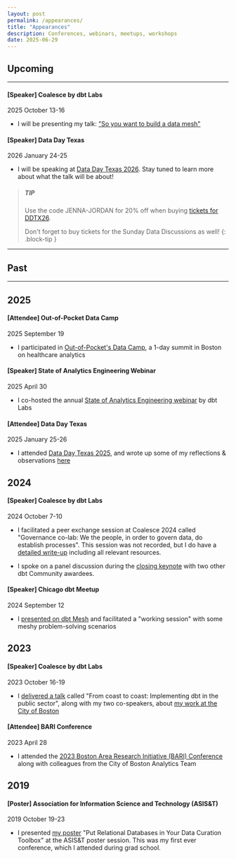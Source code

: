 ```yaml
---
layout: post
permalink: /appearances/
title: "Appearances"
description: Conferences, webinars, meetups, workshops
date: 2025-06-29
---
```


## Upcoming
---

#### [Speaker] Coalesce by dbt Labs
2025 October 13-16

- I will be presenting my talk: ["So you want to build a data mesh"](https://coalesce.getdbt.com/event/21662b38-2c17-4c10-9dd7-964fd652ab44/agenda?session=5a12cce0-7f5c-4ac2-a55d-0217e16636c8&shareLink=true)

#### [Speaker] Data Day Texas
2026 January 24-25

- I will be speaking at [Data Day Texas 2026](https://datadaytexas.com/2026/speakers#jordan). Stay tuned to learn more about what the talk will be about!

> ##### TIP
>
> Use the code JENNA-JORDAN for 20% off when buying [tickets for DDTX26](https://www.eventbrite.com/e/data-day-texas-ai-2026-tickets-1232401368669?aff=oddtdtcreator).
>
> Don't forget to buy tickets for the Sunday Data Discussions as well!
{: .block-tip }
---

## Past
---

## 2025

#### [Attendee] Out-of-Pocket Data Camp
2025 September 19

- I participated in [Out-of-Pocket's Data Camp](https://www.outofpocket.health/datacamp), a 1-day summit in Boston on healthcare analytics

#### [Speaker] State of Analytics Engineering Webinar
2025 April 30

- I co-hosted the annual [State of Analytics Engineering webinar](https://www.getdbt.com/2025-state-of-analytics-engineering-virtual-event-recording) by dbt Labs

#### [Attendee] Data Day Texas
2025 January 25-26

- I attended [Data Day Texas 2025](https://datadaytexas.com/2025/speakers), and wrote up some of my reflections & observations [here](/blog/ddtx25-recap)

## 2024

#### [Speaker] Coalesce by dbt Labs
2024 October 7-10

- I facilitated a peer exchange session at Coalesce 2024 called "Governance co-lab: We the people, in order to govern data, do establish processes". This session was not recorded, but I do have a [detailed write-up]((/projects/dbt-mesh-council-simulation)) including all relevant resources.

- I spoke on a panel discussion during the [closing keynote](https://youtu.be/I72yUtrmhbY?si=JGW7SgWOGAPxVzWi&t=1606) with two other dbt Community awardees.

#### [Speaker] Chicago dbt Meetup
2024 September 12

- I [presented on dbt Mesh](/projects/dbt-mesh-council-simulation#dbt-mesh-working-session-at-the-chicago-dbt-meetup) and facilitated a "working session" with some meshy problem-solving scenarios


## 2023

#### [Speaker] Coalesce by dbt Labs
2023 October 16-19

- I [delivered a talk](https://youtu.be/6aX7tAfMmIM?si=65eBOp2V66v4tS0E) called "From coast to coast: Implementing dbt in the public sector", along with my two co-speakers, about [my work at the City of Boston](/projects/dbt-migration-cob)

#### [Attendee] BARI Conference
2023 April 28

- I attended the [2023 Boston Area Research Initiative (BARI) Conference](https://cssh.northeastern.edu/bari/past-conferences/bari-conference-2023-greater-bostons-annual-insight-to-impact-summit/) along with colleagues from the City of Boston Analytics Team

## 2019

#### [Poster] Association for Information Science and Technology (ASIS&T)
2019 October 19-23

- I presented [my poster](/projects/asist2019-poster) "Put Relational Databases in Your Data Curation Toolbox" at the ASIS&T poster session. This was my first ever conference, which I attended during grad school.
